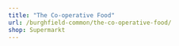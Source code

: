 ```yaml
---
title: "The Co-operative Food"
url: /burghfield-common/the-co-operative-food/
shop: Supermarkt
---
```

